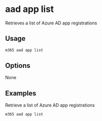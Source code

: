 # aad app list

Retrieves a list of Azure AD app registrations

## Usage

```sh
m365 aad app list
```

## Options

None

## Examples

Retrieve a list of Azure AD app registrations

```sh
m365 aad app list
```
